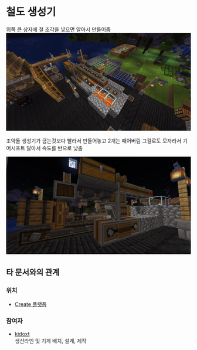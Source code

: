 # 철도 생성기

위쪽 큰 상자에 철 조각을 넣으면 알아서 만들어줌
![asdf](../../asset/systems/rail_generator/main.jpg)

조약돌 생성기가 굽는것보다 빨라서 만들어놓고 2개는 때어버림
그걸로도 모자라서 기어시프트 달아서 속도를 반으로 낮춤

![asdf](../../asset/systems/rail_generator/sub1.jpg)

## 타 문서와의 관계
### 위치
<!-- tag_source_open:link_list:building_spot -->
- [Create 플랫폼](../buildings/create_platform.md)
<!-- tag_close -->

### 참여자
<!-- tag_source_open:link_list:member_contribute -->
- [kidoxt](../members/kidoxt.md)  
생산라인 및 기계 배치, 설계, 제작
<!-- tag_close-->
